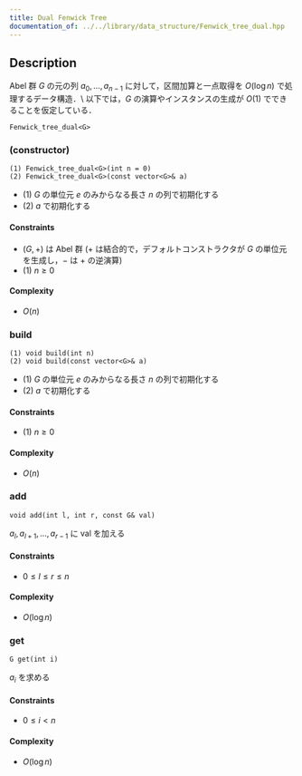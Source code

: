 ```yaml
---
title: Dual Fenwick Tree
documentation_of: ../../library/data_structure/Fenwick_tree_dual.hpp
---
```


## Description
Abel 群 $G$ の元の列 $a_0,\ldots,a_{n-1}$ に対して，区間加算と一点取得を $O(\log n)$ で処理するデータ構造．\\
以下では，$G$ の演算やインスタンスの生成が $O(1)$ でできることを仮定している．
```
Fenwick_tree_dual<G>
```

### (constructor)
```
(1) Fenwick_tree_dual<G>(int n = 0)
(2) Fenwick_tree_dual<G>(const vector<G>& a)
```
- (1) $G$ の単位元 $e$ のみからなる長さ $n$ の列で初期化する
- (2) $a$ で初期化する

#### Constraints
- $(G,+)$ は Abel 群 ($+$ は結合的で，デフォルトコンストラクタが $G$ の単位元を生成し，$-$ は $+$ の逆演算)
- (1) $n\ge0$

#### Complexity
- $O(n)$

### build
```
(1) void build(int n)
(2) void build(const vector<G>& a)
```
- (1) $G$ の単位元 $e$ のみからなる長さ $n$ の列で初期化する
- (2) $a$ で初期化する

#### Constraints
- (1) $n\ge0$

#### Complexity
- $O(n)$

### add
```
void add(int l, int r, const G& val)
```
$a_l,a_{l+1},\ldots,a_{r-1}$ に $\mathrm{val}$ を加える

#### Constraints
- $0\le l\le r\le n$

#### Complexity
- $O(\log n)$

### get
```
G get(int i)
```
$a_i$ を求める

#### Constraints
- $0\le i\lt n$

#### Complexity
- $O(\log n)$
